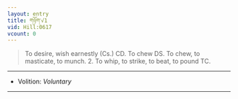 ```yaml
---
layout: entry
title: གཉོག་√1
vid: Hill:0617
vcount: 0
---
```

> To desire, wish earnestly (Cs\.) CD\. To chew DS\. To chew, to masticate, to munch\. 2\. To whip, to strike, to beat, to pound TC\.

---
* Volition: _Voluntary_

---

